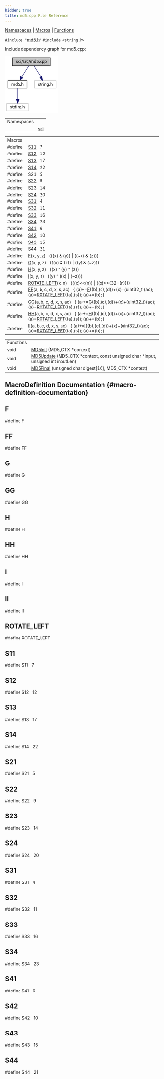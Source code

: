 ```yaml
---
hidden: true
title: md5.cpp File Reference
---
```


[Namespaces](#namespaces) \| [Macros](#define-members) \| [Functions](#func-members)

`#include "`<a href="md5_8h_source.md">md5.h</a>`"`
`#include <string.h>`

Include dependency graph for md5.cpp:

![](md5_8cpp__incl.png)

|            |                                            |
|------------|--------------------------------------------|
| Namespaces |                                            |
|            | <a href="namespacesdi.md">sdi</a> |

|  |  |
|----|----|
| Macros |  |
| #define  | [S11](#a51398c0e5541164ad4d6615880073305)   7 |
| #define  | [S12](#a1ec499cd0e54ecc28c2ac2afea5b038e)   12 |
| #define  | [S13](#aaeec90429105fb54d853dd4fc7027a54)   17 |
| #define  | [S14](#a78342b0ccde2ed12fdf19a113cc266cf)   22 |
| #define  | [S21](#ab6d5354f647a0e7592a1f051fc8377b2)   5 |
| #define  | [S22](#addad30455da936bc1879ee9c72b46d59)   9 |
| #define  | [S23](#a6321a8b29628936f76e9e78cf5bda95f)   14 |
| #define  | [S24](#a0c09eb77d30a0d5f9154914147b86c20)   20 |
| #define  | [S31](#aef26590f8a880ee6f4a158168defcd89)   4 |
| #define  | [S32](#a1d512424dd8a91e0a5bcc98563f33914)   11 |
| #define  | [S33](#a1c854214533f6220e859b0063196abb3)   16 |
| #define  | [S34](#af6472be1d535970afee8e5266a74aa07)   23 |
| #define  | [S41](#ab674ba129e588da55d1d494e1cf3c15e)   6 |
| #define  | [S42](#a268ef1a49114a94b931cc6b313e3cd1b)   10 |
| #define  | [S43](#a5aaa7121f39650d472746942ca68f959)   15 |
| #define  | [S44](#a6a3989af72b55d169bd73a66f8620aae)   21 |
| #define  | [F](#a96d73bbd7af15cb1fc38c3f4a3bd82e9)(x, y, z)   (((x) & (y)) \| ((\~x) & (z))) |
| #define  | [G](#ad96b7cf3182ce2ba85e5a7a93b12c441)(x, y, z)   (((x) & (z)) \| ((y) & (\~z))) |
| #define  | [H](#ae42219072d798876e6b08e6b78614ff6)(x, y, z)   ((x) \^ (y) \^ (z)) |
| #define  | [I](#ac0eafdc9ee161b71e7af98af736952fd)(x, y, z)   ((y) \^ ((x) \| (\~z))) |
| #define  | [ROTATE_LEFT](#a7417fd4e875360c0533fa5b412cdab49)(x, n)   (((x)\<\<(n)) \| ((x)\>\>(32-(n)))) |
| #define  | [FF](#a0a143972cb6c4fe16f0ffa8a3d41ebf3)(a, b, c, d, x, s, ac)   { (a)+=[F](#a96d73bbd7af15cb1fc38c3f4a3bd82e9)((b),(c),(d))+(x)+(uint32_t)(ac); (a)=[ROTATE_LEFT](#a7417fd4e875360c0533fa5b412cdab49)((a),(s)); (a)+=(b); } |
| #define  | [GG](#a685f32faa2a66e743850b990a13b8bfa)(a, b, c, d, x, s, ac)   { (a)+=[G](#ad96b7cf3182ce2ba85e5a7a93b12c441)((b),(c),(d))+(x)+(uint32_t)(ac); (a)=[ROTATE_LEFT](#a7417fd4e875360c0533fa5b412cdab49)((a),(s)); (a)+=(b); } |
| #define  | [HH](#a8b9f1c4778df01ef970b87dbe5541dc5)(a, b, c, d, x, s, ac)   { (a)+=[H](#ae42219072d798876e6b08e6b78614ff6)((b),(c),(d))+(x)+(uint32_t)(ac); (a)=[ROTATE_LEFT](#a7417fd4e875360c0533fa5b412cdab49)((a),(s)); (a)+=(b); } |
| #define  | [II](#ad26626e5efb37b2dadef4e88e35e4329)(a, b, c, d, x, s, ac)   { (a)+=[I](#ac0eafdc9ee161b71e7af98af736952fd)((b),(c),(d))+(x)+(uint32_t)(ac); (a)=[ROTATE_LEFT](#a7417fd4e875360c0533fa5b412cdab49)((a),(s)); (a)+=(b); } |

|  |  |
|----|----|
| Functions |  |
| void  | <a href="namespacesdi.md#a08e47999152d737f33fda2b8729c4f7c">MD5Init</a> (MD5_CTX \*context) |
| void  | <a href="namespacesdi.md#a82247df9248c50d1c25809174a84dddd">MD5Update</a> (MD5_CTX \*context, const unsigned char \*input, unsigned int inputLen) |
| void  | <a href="namespacesdi.md#a9e31b7c8187ca0946de03fde1d9a8e88">MD5Final</a> (unsigned char digest\[16\], MD5_CTX \*context) |

## MacroDefinition Documentation {#macro-definition-documentation}

## F <a href="#a96d73bbd7af15cb1fc38c3f4a3bd82e9" id="a96d73bbd7af15cb1fc38c3f4a3bd82e9"></a>

<p>#define F</p>

## FF <a href="#a0a143972cb6c4fe16f0ffa8a3d41ebf3" id="a0a143972cb6c4fe16f0ffa8a3d41ebf3"></a>

<p>#define FF</p>

## G <a href="#ad96b7cf3182ce2ba85e5a7a93b12c441" id="ad96b7cf3182ce2ba85e5a7a93b12c441"></a>

<p>#define G</p>

## GG <a href="#a685f32faa2a66e743850b990a13b8bfa" id="a685f32faa2a66e743850b990a13b8bfa"></a>

<p>#define GG</p>

## H <a href="#ae42219072d798876e6b08e6b78614ff6" id="ae42219072d798876e6b08e6b78614ff6"></a>

<p>#define H</p>

## HH <a href="#a8b9f1c4778df01ef970b87dbe5541dc5" id="a8b9f1c4778df01ef970b87dbe5541dc5"></a>

<p>#define HH</p>

## I <a href="#ac0eafdc9ee161b71e7af98af736952fd" id="ac0eafdc9ee161b71e7af98af736952fd"></a>

<p>#define I</p>

## II <a href="#ad26626e5efb37b2dadef4e88e35e4329" id="ad26626e5efb37b2dadef4e88e35e4329"></a>

<p>#define II</p>

## ROTATE_LEFT <a href="#a7417fd4e875360c0533fa5b412cdab49" id="a7417fd4e875360c0533fa5b412cdab49"></a>

<p>#define ROTATE_LEFT</p>

## S11 <a href="#a51398c0e5541164ad4d6615880073305" id="a51398c0e5541164ad4d6615880073305"></a>

<p>#define S11   7</p>

## S12 <a href="#a1ec499cd0e54ecc28c2ac2afea5b038e" id="a1ec499cd0e54ecc28c2ac2afea5b038e"></a>

<p>#define S12   12</p>

## S13 <a href="#aaeec90429105fb54d853dd4fc7027a54" id="aaeec90429105fb54d853dd4fc7027a54"></a>

<p>#define S13   17</p>

## S14 <a href="#a78342b0ccde2ed12fdf19a113cc266cf" id="a78342b0ccde2ed12fdf19a113cc266cf"></a>

<p>#define S14   22</p>

## S21 <a href="#ab6d5354f647a0e7592a1f051fc8377b2" id="ab6d5354f647a0e7592a1f051fc8377b2"></a>

<p>#define S21   5</p>

## S22 <a href="#addad30455da936bc1879ee9c72b46d59" id="addad30455da936bc1879ee9c72b46d59"></a>

<p>#define S22   9</p>

## S23 <a href="#a6321a8b29628936f76e9e78cf5bda95f" id="a6321a8b29628936f76e9e78cf5bda95f"></a>

<p>#define S23   14</p>

## S24 <a href="#a0c09eb77d30a0d5f9154914147b86c20" id="a0c09eb77d30a0d5f9154914147b86c20"></a>

<p>#define S24   20</p>

## S31 <a href="#aef26590f8a880ee6f4a158168defcd89" id="aef26590f8a880ee6f4a158168defcd89"></a>

<p>#define S31   4</p>

## S32 <a href="#a1d512424dd8a91e0a5bcc98563f33914" id="a1d512424dd8a91e0a5bcc98563f33914"></a>

<p>#define S32   11</p>

## S33 <a href="#a1c854214533f6220e859b0063196abb3" id="a1c854214533f6220e859b0063196abb3"></a>

<p>#define S33   16</p>

## S34 <a href="#af6472be1d535970afee8e5266a74aa07" id="af6472be1d535970afee8e5266a74aa07"></a>

<p>#define S34   23</p>

## S41 <a href="#ab674ba129e588da55d1d494e1cf3c15e" id="ab674ba129e588da55d1d494e1cf3c15e"></a>

<p>#define S41   6</p>

## S42 <a href="#a268ef1a49114a94b931cc6b313e3cd1b" id="a268ef1a49114a94b931cc6b313e3cd1b"></a>

<p>#define S42   10</p>

## S43 <a href="#a5aaa7121f39650d472746942ca68f959" id="a5aaa7121f39650d472746942ca68f959"></a>

<p>#define S43   15</p>

## S44 <a href="#a6a3989af72b55d169bd73a66f8620aae" id="a6a3989af72b55d169bd73a66f8620aae"></a>

<p>#define S44   21</p>
